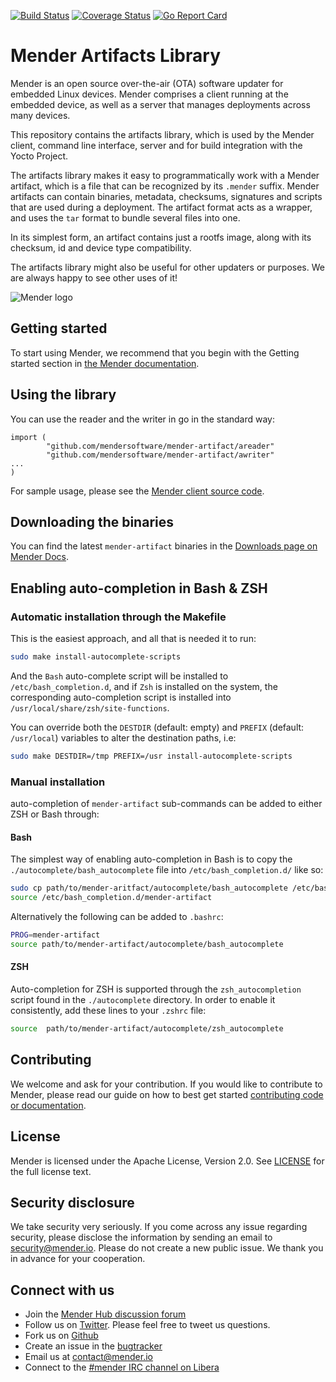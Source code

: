 [![Build Status](https://gitlab.com/Northern.tech/Mender/mender-artifact/badges/master/pipeline.svg)](https://gitlab.com/Northern.tech/Mender/mender-artifact/pipelines)
[![Coverage Status](https://coveralls.io/repos/github/mendersoftware/mender-artifact/badge.svg?branch=master)](https://coveralls.io/github/mendersoftware/mender-artifact?branch=master)
[![Go Report Card](https://goreportcard.com/badge/github.com/mendersoftware/mender-artifact)](https://goreportcard.com/report/github.com/mendersoftware/mender-artifact)

Mender Artifacts Library
==============================================


Mender is an open source over-the-air (OTA) software updater for embedded Linux
devices. Mender comprises a client running at the embedded device, as well as
a server that manages deployments across many devices.

This repository contains the artifacts library, which is used by the
Mender client, command line interface, server and for build integration with the Yocto Project.

The artifacts library makes it easy to programmatically work with a Mender artifact, which
is a file that can be recognized by its `.mender` suffix. Mender artifacts
can contain binaries, metadata, checksums, signatures and scripts that are
used during a deployment. The artifact format acts as a wrapper, and
uses the `tar` format to bundle several files into one.

In its simplest form, an artifact contains just a rootfs image,
along with its checksum, id and device type compatibility.


The artifacts library might also be useful for other updaters or
purposes. We are always happy to see other uses of it!


![Mender logo](https://mender.io/user/pages/04.resources/logos/logoS.png)


## Getting started

To start using Mender, we recommend that you begin with the Getting started
section in [the Mender documentation](https://docs.mender.io/).


## Using the library

You can use the reader and the writer in go in the standard way:

```
import (
        "github.com/mendersoftware/mender-artifact/areader"
        "github.com/mendersoftware/mender-artifact/awriter"
...
)
```

For sample usage, please see the [Mender client source code](https://github.com/mendersoftware/mender).


## Downloading the binaries

You can find the latest `mender-artifact` binaries in the [Downloads page on
Mender Docs](https://docs.mender.io/downloads).

## Enabling auto-completion in Bash & ZSH

### Automatic installation through the Makefile

This is the easiest approach, and all that is needed it to run:

```bash
sudo make install-autocomplete-scripts
```

And the `Bash` auto-complete script will be installed to
`/etc/bash_completion.d`, and if `Zsh` is installed on the system, the
corresponding auto-completion script is installed into
`/usr/local/share/zsh/site-functions`.

You can override both the `DESTDIR` (default: empty) and `PREFIX` (default: `/usr/local`) variables to alter the destination paths, i.e:

```bash
sudo make DESTDIR=/tmp PREFIX=/usr install-autocomplete-scripts
```

### Manual installation

 auto-completion of `mender-artifact` sub-commands can be added to either ZSH or
 Bash through:

#### Bash

 The simplest way of enabling auto-completion in Bash is to copy the
 `./autocomplete/bash_autocomplete` file into `/etc/bash_completion.d/` like so:

 ```bash
sudo cp path/to/mender-aritfact/autocomplete/bash_autocomplete /etc/bash_completion.d/mender-artifact
source /etc/bash_completion.d/mender-artifact
 ```

 Alternatively the following can be added to `.bashrc`:

 ```bash
PROG=mender-artifact
source path/to/mender-artifact/autocomplete/bash_autocomplete
 ```

 #### ZSH

Auto-completion for ZSH is supported through the `zsh_autocompletion` script
found in the `./autocomplete` directory. In order to enable it consistently, add
these lines to your `.zshrc` file:

```bash
source  path/to/mender-artifact/autocomplete/zsh_autocomplete
```


## Contributing

We welcome and ask for your contribution. If you would like to contribute to Mender, please read our guide on how to best get started [contributing code or
documentation](https://github.com/mendersoftware/mender/blob/master/CONTRIBUTING.md).

## License

Mender is licensed under the Apache License, Version 2.0. See
[LICENSE](https://github.com/mendersoftware/artifacts/blob/master/LICENSE) for the
full license text.

## Security disclosure

We take security very seriously. If you come across any issue regarding
security, please disclose the information by sending an email to
[security@mender.io](security@mender.io). Please do not create a new public
issue. We thank you in advance for your cooperation.

## Connect with us

* Join the [Mender Hub discussion forum](https://hub.mender.io)
* Follow us on [Twitter](https://twitter.com/mender_io). Please
  feel free to tweet us questions.
* Fork us on [Github](https://github.com/mendersoftware)
* Create an issue in the [bugtracker](https://tracker.mender.io/projects/MEN)
* Email us at [contact@mender.io](mailto:contact@mender.io)
* Connect to the [#mender IRC channel on Libera](https://web.libera.chat/?#mender)
